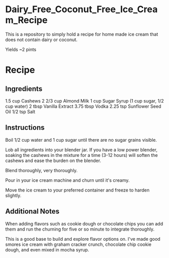 # Dairy_Free_Coconut_Free_Ice_Cream_Recipe
This is a repository to simply hold a recipe for home made ice cream that does not contain dairy or coconut.

Yields ~2 pints

# Recipe

## Ingredients
1.5 cup	Cashews 
2 2/3 cup	Almond Milk
1 cup 	Sugar Syrup (1 cup sugar, 1/2 cup water)
2 tbsp	Vanilla Extract
3.75 tbsp	Vodka
2.25 tsp	Sunflower Seed Oil
1/2 tsp	Salt

## Instructions
Boil 1/2 cup water and 1 cup sugar until there are no sugar grains visible.

Lob all ingredients into your blender jar.
If you have a low power blender, soaking the cashews in the mixture for a time (3-12 hours) will soften the cashews and ease the burden on the blender.

Blend thoroughly, very thoroughly.

Pour in your ice cream machine and churn until it's creamy.

Move the ice cream to your preferred container and freeze to harden slightly.

## Additional Notes
When adding flavors such as cookie dough or chocolate chips you can add them and run the churning for five or so minute to integrate thoroughly.

This is a good base to build and explore flavor options on. I've made good smores ice cream with graham cracker crunch, chocolate chip cookie dough, and even mixed in mocha syrup.

